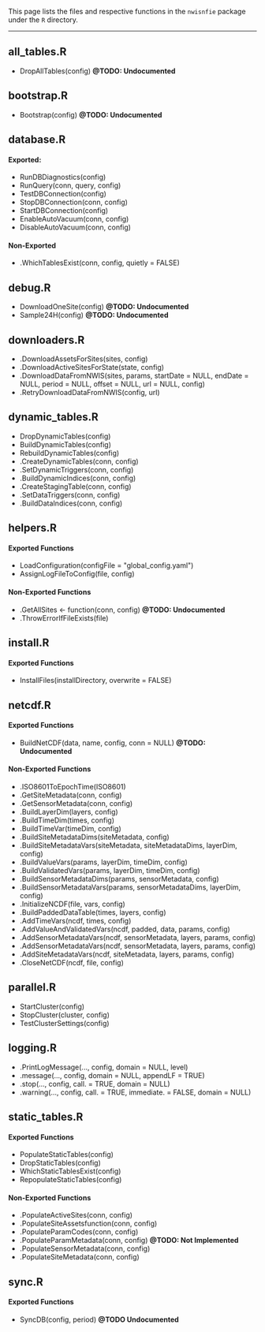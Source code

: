 This page lists the files and respective functions in the `nwisnfie` package under the `R` directory. 

<hr>

## all_tables.R
* DropAllTables(config)       					__@TODO: Undocumented__

## bootstrap.R	
* Bootstrap(config)						__@TODO: Undocumented__

## database.R
#### Exported: 
* RunDBDiagnostics(config)
* RunQuery(conn, query, config)
* TestDBConnection(config)
* StopDBConnection(conn, config)
* StartDBConnection(config)
* EnableAutoVacuum(conn, config)
* DisableAutoVacuum(conn, config)

#### Non-Exported
* .WhichTablesExist(conn, config, quietly = FALSE)

## debug.R
* DownloadOneSite(config)              			__@TODO: Undocumented__
* Sample24H(config)					__@TODO: Undocumented__

## downloaders.R
* .DownloadAssetsForSites(sites, config)
* .DownloadActiveSitesForState(state, config)
* .DownloadDataFromNWIS(sites, params, startDate = NULL, endDate = NULL, period = NULL, offset = NULL, url = NULL, config)  
* .RetryDownloadDataFromNWIS(config, url)			

## dynamic_tables.R
* DropDynamicTables(config)           
* BuildDynamicTables(config)
* RebuildDynamicTables(config)
* .CreateDynamicTables(conn, config)
* .SetDynamicTriggers(conn, config)
* .BuildDynamicIndices(conn, config)
* .CreateStagingTable(conn, config)
* .SetDataTriggers(conn, config)
* .BuildDataIndices(conn, config)

## helpers.R
#### Exported Functions
* LoadConfiguration(configFile = "global_config.yaml")
* AssignLogFileToConfig(file, config)

#### Non-Exported Functions
* .GetAllSites <- function(conn, config)              		__@TODO: Undocumented__
* .ThrowErrorIfFileExists(file)

## install.R
#### Exported Functions
* InstallFiles(installDirectory, overwrite = FALSE)

## netcdf.R
#### Exported Functions
* BuildNetCDF(data, name, config, conn = NULL)                  __@TODO: Undocumented__

#### Non-Exported Functions
* .ISO8601ToEpochTime(ISO8601)
* .GetSiteMetadata(conn, config)
* .GetSensorMetadata(conn, config)
* .BuildLayerDim(layers, config)
* .BuildTimeDim(times, config)
* .BuildTimeVar(timeDim, config)
* .BuildSiteMetadataDims(siteMetadata, config)
* .BuildSiteMetadataVars(siteMetadata, siteMetadataDims, layerDim, config)
* .BuildValueVars(params, layerDim, timeDim, config)
* .BuildValidatedVars(params, layerDim, timeDim, config)
* .BuildSensorMetadataDims(params, sensorMetadata, config)
* .BuildSensorMetadataVars(params, sensorMetadataDims, layerDim, config)
* .InitializeNCDF(file, vars, config)
* .BuildPaddedDataTable(times, layers, config)
* .AddTimeVars(ncdf, times, config)
* .AddValueAndValidatedVars(ncdf, padded, data, params, config)
* .AddSensorMetadataVars(ncdf, sensorMetadata, layers, params, config)
* .AddSensorMetadataVars(ncdf, sensorMetadata, layers, params, config)
* .AddSiteMetadataVars(ncdf, siteMetadata, layers, params, config)
* .CloseNetCDF(ncdf, file, config)

## parallel.R
* StartCluster(config)
* StopCluster(cluster, config)
* TestClusterSettings(config)

## logging.R                                                      
* .PrintLogMessage(..., config, domain = NULL, level) 
* .message(..., config, domain = NULL, appendLF = TRUE)
* .stop(..., config, call. = TRUE, domain = NULL)
* .warning(..., config, call. = TRUE, immediate. = FALSE, domain = NULL)

## static_tables.R
#### Exported Functions
* PopulateStaticTables(config)
* DropStaticTables(config)
* WhichStaticTablesExist(config)
* RepopulateStaticTables(config)

#### Non-Exported Functions
* .PopulateActiveSites(conn, config)             
* .PopulateSiteAssetsfunction(conn, config)
* .PopulateParamCodes(conn, config)
* .PopulateParamMetadata(conn, config)          __@TODO: Not Implemented__
* .PopulateSensorMetadata(conn, config)
* .PopulateSiteMetadata(conn, config)

## sync.R
#### Exported Functions
* SyncDB(config, period)			 __@TODO Undocumented__

